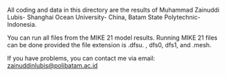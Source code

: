 All coding and data in this directory are the results of Muhammad Zainuddi Lubis- Shanghai Ocean University- China, Batam State Polytechnic- Indonesia.

You can run all files from the MIKE 21 model results. Running MIKE 21 files can be done provided the file extension is .dfsu. , dfs0, dfs1, and .mesh.

If you have problems, you can contact me via email: zainuddinlubis@polibatam.ac.id
